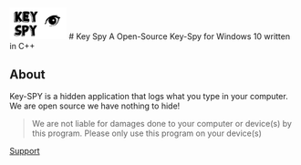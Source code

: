 <img src="IMG/keyspy.png" width = "100" length = "150">
# Key Spy                                                                                        
A Open-Source Key-Spy for Windows 10 written in C++

## About

Key-SPY is a hidden application that logs what you type in your computer. We are open source we have nothing to hide! 
> We are not liable for damages done to your computer or device(s) by this program. Please only use this program on your device(s)










[Support](https://discord.gg/4at2GuG)
